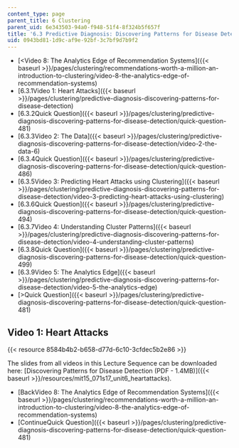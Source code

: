```yaml
---
content_type: page
parent_title: 6 Clustering
parent_uid: 6e343503-94a0-f948-51f4-8f324b5f657f
title: '6.3 Predictive Diagnosis: Discovering Patterns for Disease Detection '
uid: 0943bd81-1d9c-af9e-92bf-3c7bf9d7b9f2
---
```


*   [\<Video 8: The Analytics Edge of Recommendation Systems]({{< baseurl >}}/pages/clustering/recommendations-worth-a-million-an-introduction-to-clustering/video-8-the-analytics-edge-of-recommendation-systems)
*   [6.3.1Video 1: Heart Attacks]({{< baseurl >}}/pages/clustering/predictive-diagnosis-discovering-patterns-for-disease-detection)
*   [6.3.2Quick Question]({{< baseurl >}}/pages/clustering/predictive-diagnosis-discovering-patterns-for-disease-detection/quick-question-481)
*   [6.3.3Video 2: The Data]({{< baseurl >}}/pages/clustering/predictive-diagnosis-discovering-patterns-for-disease-detection/video-2-the-data-6)
*   [6.3.4Quick Question]({{< baseurl >}}/pages/clustering/predictive-diagnosis-discovering-patterns-for-disease-detection/quick-question-486)
*   [6.3.5Video 3: Predicting Heart Attacks using Clustering]({{< baseurl >}}/pages/clustering/predictive-diagnosis-discovering-patterns-for-disease-detection/video-3-predicting-heart-attacks-using-clustering)
*   [6.3.6Quick Question]({{< baseurl >}}/pages/clustering/predictive-diagnosis-discovering-patterns-for-disease-detection/quick-question-494)
*   [6.3.7Video 4: Understanding Cluster Patterns]({{< baseurl >}}/pages/clustering/predictive-diagnosis-discovering-patterns-for-disease-detection/video-4-understanding-cluster-patterns)
*   [6.3.8Quick Question]({{< baseurl >}}/pages/clustering/predictive-diagnosis-discovering-patterns-for-disease-detection/quick-question-499)
*   [6.3.9Video 5: The Analytics Edge]({{< baseurl >}}/pages/clustering/predictive-diagnosis-discovering-patterns-for-disease-detection/video-5-the-analytics-edge)
*   [\>Quick Question]({{< baseurl >}}/pages/clustering/predictive-diagnosis-discovering-patterns-for-disease-detection/quick-question-481)

Video 1: Heart Attacks
----------------------

{{< resource 8584b4b2-b658-d77d-6c10-3cfdec5b2e86 >}}

The slides from all videos in this Lecture Sequence can be downloaded here: [Discovering Patterns for Disease Detection (PDF - 1.4MB)]({{< baseurl >}}/resources/mit15_071s17_unit6_heartattacks).

*   [BackVideo 8: The Analytics Edge of Recommendation Systems]({{< baseurl >}}/pages/clustering/recommendations-worth-a-million-an-introduction-to-clustering/video-8-the-analytics-edge-of-recommendation-systems)
*   [ContinueQuick Question]({{< baseurl >}}/pages/clustering/predictive-diagnosis-discovering-patterns-for-disease-detection/quick-question-481)